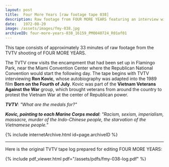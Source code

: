 ```yaml
---
layout: post
title:  Four More Years [raw footage tape 038]
description: Raw footage from FOUR MORE YEARS featuring an interview with Ron Kovic at Flamingo Park and a protest led by the Vietnam Veterans Against the War (VVAW) at the 1972 Republican National Convention
date:   1972-08-20
image: /assets/images/fmy-038.jpg
archiveID: four-more-years-038_16159_PM0040724_R01of01
---
```


This tape consists of approximately 33 minutes of raw footage from the TVTV shooting of FOUR MORE YEARS.

The TVTV crew visits the encampment that had been set up in Flamingo Park, near the Miami Convention Center where the Republican National Convention would start the following day. The tape begins with TVTV interviewing <strong>Ron Kovic</strong>, whose autobiography was adapted into the 1989 film <strong>Born on the Fourth of July</strong>. Kovic was part of the <strong>Vietnam Veterans Against the War</strong> group, which brought veterans from around the country to protest the Vietnam War at the center of Republican power.

*__TVTV__: "What are the medals for?"*

*__Kovic, pointing to each Marine Corps medal__: "Racism, sexism, imperialism, massacre, murder of the Indo-Chinese people, the starvation of the Vietnamese people."*

<div class="iframe-container">
  {% include internetArchive.html id=page.archiveID %}
</div>

---

<div class="container">
  <div class="row">
    <div class="col">
      <p>Here is the original TVTV tape log prepared for editing FOUR MORE YEARS:</p>
    </div>
  </div>
  <div class="row">
    {% include pdf_viewer.html pdf="/assets/pdfs/fmy-038-log.pdf" %}
  </div>

</div>
